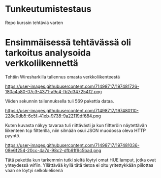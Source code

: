 # Tunkeutumistestaus
Repo kurssin tehtäviä varten

# Ensimmäisessä tehtävässä oli tarkoitus analysoida verkkoliikennettä

Tehtiin Wiresharkilla tallennus omasta verkkoliikenteestä

https://user-images.githubusercontent.com/71498717/197481726-180a4a80-07c3-4371-a9c4-fb2d347254f2.png

Viiden sekunnin tallennuksella tuli 569 pakettia dataa.

https://user-images.githubusercontent.com/71498717/197480110-228e0db5-6c5f-41eb-9738-9a22119df684.png

Kuten kuvasta näkyy tavaraa tuli riittävästi ja kun filtteröin näytettävän liikenteen tcp filtterillä, niin silmään osui JSON muodossa oleva HTTP pyyntö.

https://user-images.githubusercontent.com/71498717/197481036-08e6f254-20cc-4a7d-98c2-dfb61f9c5bad.png

Tätä pakettia kun tarkemmin tutki sieltä löytyi omat HUE lamput, jotka ovat yhteydessä wifiin. Yllättävää kyllä tätä tietoa ei oltu yritettykkään piilottaa vaan se löytyi selkokielisenä